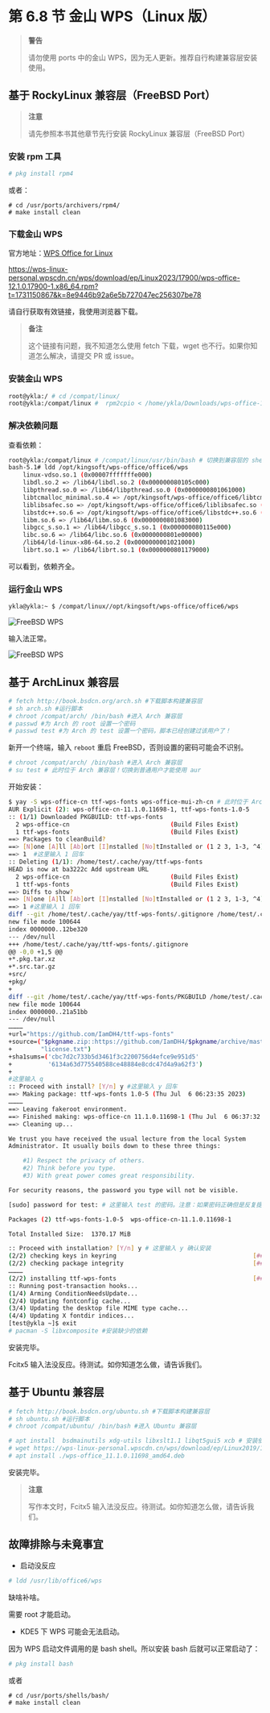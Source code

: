 # 第 6.8 节 金山 WPS（Linux 版）

>**警告**
>
>请勿使用 ports 中的金山 WPS，因为无人更新。推荐自行构建兼容层安装使用。

## 基于 RockyLinux 兼容层（FreeBSD Port）

>**注意**
>
>请先参照本书其他章节先行安装 RockyLinux 兼容层（FreeBSD Port）

### 安装 rpm 工具

```sh
# pkg install rpm4
```

或者：

```
# cd /usr/ports/archivers/rpm4/ 
# make install clean
```

### 下载金山 WPS

官方地址：[WPS Office for Linux](https://linux.wps.cn/)


<https://wps-linux-personal.wpscdn.cn/wps/download/ep/Linux2023/17900/wps-office-12.1.0.17900-1.x86_64.rpm?t=1731150867&k=8e9446b92a6e5b727047ec256307be78>

请自行获取有效链接，我使用浏览器下载。

>**备注**
>
>这个链接有问题，我不知道怎么使用 fetch 下载，wget 也不行。如果你知道怎么解决，请提交 PR 或 issue。

### 安装金山 WPS

```sh
root@ykla:/ # cd /compat/linux/
root@ykla:/compat/linux #  rpm2cpio < /home/ykla/Downloads/wps-office-12.1.0.17900-1.x86_64.rpm  | cpio -id  # 注意路径要换成你自己的
```


### 解决依赖问题

查看依赖：

```bash
root@ykla:/compat/linux # /compat/linux/usr/bin/bash # 切换到兼容层的 shell
bash-5.1# ldd /opt/kingsoft/wps-office/office6/wps
	linux-vdso.so.1 (0x00007fffffffe000)
	libdl.so.2 => /lib64/libdl.so.2 (0x000000080105c000)
	libpthread.so.0 => /lib64/libpthread.so.0 (0x0000000801061000)
	libtcmalloc_minimal.so.4 => /opt/kingsoft/wps-office/office6/libtcmalloc_minimal.so.4 (0x0000000801600000)
	liblibsafec.so => /opt/kingsoft/wps-office/office6/liblibsafec.so (0x0000000801066000)
	libstdc++.so.6 => /opt/kingsoft/wps-office/office6/libstdc++.so.6 (0x0000000801a00000)
	libm.so.6 => /lib64/libm.so.6 (0x0000000801083000)
	libgcc_s.so.1 => /lib64/libgcc_s.so.1 (0x000000080115e000)
	libc.so.6 => /lib64/libc.so.6 (0x0000000801e00000)
	/lib64/ld-linux-x86-64.so.2 (0x0000000001021000)
	librt.so.1 => /lib64/librt.so.1 (0x0000000801179000)
```

可以看到，依赖齐全。

### 运行金山 WPS


```bash
ykla@ykla:~ $ /compat/linux//opt/kingsoft/wps-office/office6/wps
```


![FreeBSD WPS](../.gitbook/assets/wps1.png)

输入法正常。

![FreeBSD WPS](../.gitbook/assets/wps2.png)

## 基于 ArchLinux 兼容层

```sh
# fetch http://book.bsdcn.org/arch.sh #下载脚本构建兼容层
# sh arch.sh #运行脚本
# chroot /compat/arch/ /bin/bash #进入 Arch 兼容层
# passwd #为 Arch 的 root 设置一个密码
# passwd test #为 Arch 的 test 设置一个密码，脚本已经创建过该用户了！
```

新开一个终端，输入 `reboot` 重启 FreeBSD，否则设置的密码可能会不识别。

```sh
# chroot /compat/arch/ /bin/bash #进入 Arch 兼容层
# su test # 此时位于 Arch 兼容层！切换到普通用户才能使用 aur
```

开始安装：

```sh
$ yay -S wps-office-cn ttf-wps-fonts wps-office-mui-zh-cn # 此时位于 Arch 兼容层！此时用户为 test
AUR Explicit (2): wps-office-cn-11.1.0.11698-1, ttf-wps-fonts-1.0-5
:: (1/1) Downloaded PKGBUILD: ttf-wps-fonts
  2 wps-office-cn                            (Build Files Exist)
  1 ttf-wps-fonts                            (Build Files Exist)
==> Packages to cleanBuild?
==> [N]one [A]ll [Ab]ort [I]nstalled [No]tInstalled or (1 2 3, 1-3, ^4)
==> 1  #这里输入 1 回车
:: Deleting (1/1): /home/test/.cache/yay/ttf-wps-fonts
HEAD is now at ba3222c Add upstream URL
  2 wps-office-cn                            (Build Files Exist)
  1 ttf-wps-fonts                            (Build Files Exist)
==> Diffs to show?
==> [N]one [A]ll [Ab]ort [I]nstalled [No]tInstalled or (1 2 3, 1-3, ^4)
==> 1 #这里输入 1 回车
diff --git /home/test/.cache/yay/ttf-wps-fonts/.gitignore /home/test/.cache/yay/ttf-wps-fonts/.gitignore
new file mode 100644
index 0000000..12be320
--- /dev/null
+++ /home/test/.cache/yay/ttf-wps-fonts/.gitignore
@@ -0,0 +1,5 @@
+*.pkg.tar.xz
+*.src.tar.gz
+src/
+pkg/
+
diff --git /home/test/.cache/yay/ttf-wps-fonts/PKGBUILD /home/test/.cache/yay/ttf-wps-fonts/PKGBUILD
new file mode 100644
index 0000000..21a51bb
--- /dev/null
…………
+url="https://github.com/IamDH4/ttf-wps-fonts"
+source=("$pkgname.zip::https://github.com/IamDH4/$pkgname/archive/master.zip"
+        "license.txt")
+sha1sums=('cbc7d2c733b5d3461f3c2200756d4efce9e951d5'
+          '6134a63d775540588ce48884e8cdc47d4a9a62f3')
+
#这里输入 q
:: Proceed with install? [Y/n] y #这里输入 y 回车
==> Making package: ttf-wps-fonts 1.0-5 (Thu Jul  6 06:23:35 2023)
…………
==> Leaving fakeroot environment.
==> Finished making: wps-office-cn 11.1.0.11698-1 (Thu Jul  6 06:37:32 2023)
==> Cleaning up...

We trust you have received the usual lecture from the local System
Administrator. It usually boils down to these three things:

    #1) Respect the privacy of others.
    #2) Think before you type.
    #3) With great power comes great responsibility.

For security reasons, the password you type will not be visible.

[sudo] password for test: # 这里输入 test 的密码。注意：如果密码正确但是反复提示密码错误，请你 reboot 重启 FreeBSD 系统重新执行以上操作。

Packages (2) ttf-wps-fonts-1.0-5  wps-office-cn-11.1.0.11698-1

Total Installed Size:  1370.17 MiB

:: Proceed with installation? [Y/n] y # 这里输入 y 确认安装
(2/2) checking keys in keyring                                      [######################################] 100%
(2/2) checking package integrity                                    [######################################] 100%
…………
(2/2) installing ttf-wps-fonts                                      [######################################] 100%
:: Running post-transaction hooks...
(1/4) Arming ConditionNeedsUpdate...
(2/4) Updating fontconfig cache...
(3/4) Updating the desktop file MIME type cache...
(4/4) Updating X fontdir indices...
[test@ykla ~]$ exit
# pacman -S libxcomposite #安装缺少的依赖
```

安装完毕。

Fcitx5 输入法没反应。待测试。如你知道怎么做，请告诉我们。

## 基于 Ubuntu 兼容层

```sh
# fetch http://book.bsdcn.org/ubuntu.sh #下载脚本构建兼容层
# sh ubuntu.sh #运行脚本
# chroot /compat/ubuntu/ /bin/bash #进入 Ubuntu 兼容层
```

```sh
# apt install  bsdmainutils xdg-utils libxslt1.1 libqt5gui5 xcb # 安装依赖包
# wget https://wps-linux-personal.wpscdn.cn/wps/download/ep/Linux2019/11698/wps-office_11.1.0.11698_amd64.deb
# apt install ./wps-office_11.1.0.11698_amd64.deb
```

安装完毕。

>**注意**
>
>写作本文时，Fcitx5 输入法没反应。待测试。如你知道怎么做，请告诉我们。

## 故障排除与未竟事宜

- 启动没反应

```sh
# ldd /usr/lib/office6/wps
```

缺啥补啥。

需要 root 才能启动。

- KDE5 下 WPS 可能会无法启动。

因为 WPS 启动文件调用的是 bash shell。所以安装 bash 后就可以正常启动了：

```sh
# pkg install bash
```

或者

```
# cd /usr/ports/shells/bash/
# make install clean
```
